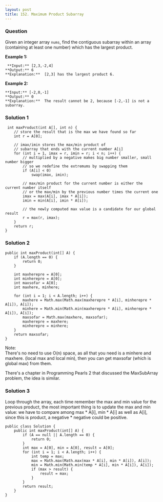 ```yaml
---
layout: post
title: 152. Maximum Product Subarray
---
```

### Question
Given an integer array `nums`, find the contiguous subarray within an array
(containing at least one number) which has the largest product.

 **Example 1:**

    
    
     **Input:** [2,3,-2,4]
    **Output:** 6
    **Explanation:**  [2,3] has the largest product 6.
    

**Example 2:**

    
    
    **Input:** [-2,0,-1]
    **Output:** 0
    **Explanation:**  The result cannot be 2, because [-2,-1] is not a subarray.

### Solution 1
    
    
     int maxProduct(int A[], int n) {
        // store the result that is the max we have found so far
        int r = A[0];
    
        // imax/imin stores the max/min product of
        // subarray that ends with the current number A[i]
        for (int i = 1, imax = r, imin = r; i < n; i++) {
            // multiplied by a negative makes big number smaller, small number bigger
            // so we redefine the extremums by swapping them
            if (A[i] < 0)
                swap(imax, imin);
    
            // max/min product for the current number is either the current number itself
            // or the max/min by the previous number times the current one
            imax = max(A[i], imax * A[i]);
            imin = min(A[i], imin * A[i]);
    
            // the newly computed max value is a candidate for our global result
            r = max(r, imax);
        }
        return r;
    }
    


### Solution 2
    
    
    public int maxProduct(int[] A) {
        if (A.length == 0) {
            return 0;
        }
        
        int maxherepre = A[0];
        int minherepre = A[0];
        int maxsofar = A[0];
        int maxhere, minhere;
        
        for (int i = 1; i < A.length; i++) {
            maxhere = Math.max(Math.max(maxherepre * A[i], minherepre * A[i]), A[i]);
            minhere = Math.min(Math.min(maxherepre * A[i], minherepre * A[i]), A[i]);
            maxsofar = Math.max(maxhere, maxsofar);
            maxherepre = maxhere;
            minherepre = minhere;
        }
        return maxsofar;
    }
    

Note:  
There's no need to use O(n) space, as all that you need is a minhere and
maxhere. (local max and local min), then you can get maxsofar (which is global
max) from them.

There's a chapter in Programming Pearls 2 that discussed the MaxSubArray
problem, the idea is similar.


### Solution 3
Loop through the array, each time remember the max and min value for the
previous product, the most important thing is to update the max and min value:
we have to compare among max * A[i], min * A[i] as well as A[i], since this is
product, a negative * negative could be positive.

    
    
    public class Solution {
        public int maxProduct(int[] A) {
            if (A == null || A.length == 0) {
                return 0;
            }
            int max = A[0], min = A[0], result = A[0];
            for (int i = 1; i < A.length; i++) {
                int temp = max;
                max = Math.max(Math.max(max * A[i], min * A[i]), A[i]);
                min = Math.min(Math.min(temp * A[i], min * A[i]), A[i]);
                if (max > result) {
                    result = max;
                }
            }
            return result;
        }
    }



